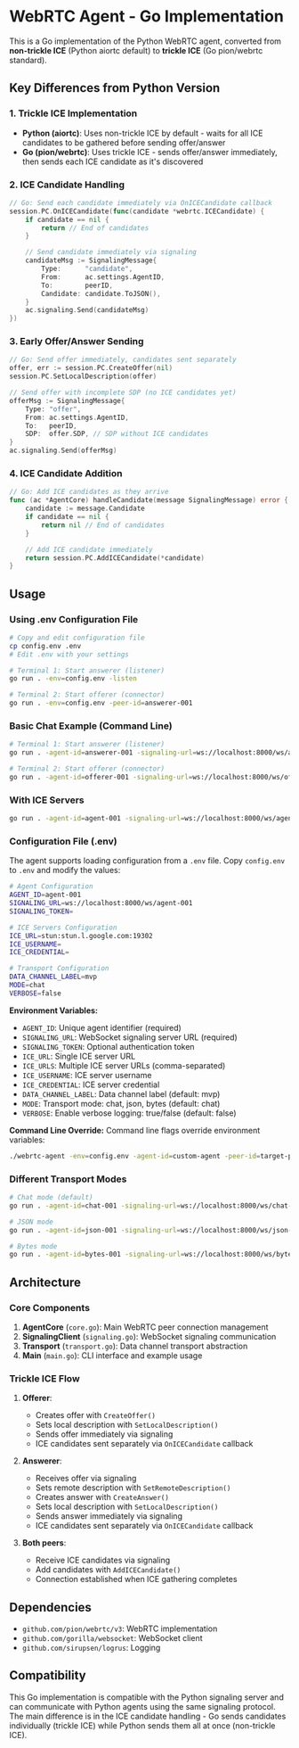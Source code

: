 # WebRTC Agent - Go Implementation

This is a Go implementation of the Python WebRTC agent, converted from **non-trickle ICE** (Python aiortc default) to **trickle ICE** (Go pion/webrtc standard).

## Key Differences from Python Version

### 1. Trickle ICE Implementation

- **Python (aiortc)**: Uses non-trickle ICE by default - waits for all ICE candidates to be gathered before sending offer/answer
- **Go (pion/webrtc)**: Uses trickle ICE - sends offer/answer immediately, then sends each ICE candidate as it's discovered

### 2. ICE Candidate Handling

```go
// Go: Send each candidate immediately via OnICECandidate callback
session.PC.OnICECandidate(func(candidate *webrtc.ICECandidate) {
    if candidate == nil {
        return // End of candidates
    }

    // Send candidate immediately via signaling
    candidateMsg := SignalingMessage{
        Type:      "candidate",
        From:      ac.settings.AgentID,
        To:        peerID,
        Candidate: candidate.ToJSON(),
    }
    ac.signaling.Send(candidateMsg)
})
```

### 3. Early Offer/Answer Sending

```go
// Go: Send offer immediately, candidates sent separately
offer, err := session.PC.CreateOffer(nil)
session.PC.SetLocalDescription(offer)

// Send offer with incomplete SDP (no ICE candidates yet)
offerMsg := SignalingMessage{
    Type: "offer",
    From: ac.settings.AgentID,
    To:   peerID,
    SDP:  offer.SDP, // SDP without ICE candidates
}
ac.signaling.Send(offerMsg)
```

### 4. ICE Candidate Addition

```go
// Go: Add ICE candidates as they arrive
func (ac *AgentCore) handleCandidate(message SignalingMessage) error {
    candidate := message.Candidate
    if candidate == nil {
        return nil // End of candidates
    }

    // Add ICE candidate immediately
    return session.PC.AddICECandidate(*candidate)
}
```

## Usage

### Using .env Configuration File

```bash
# Copy and edit configuration file
cp config.env .env
# Edit .env with your settings

# Terminal 1: Start answerer (listener)
go run . -env=config.env -listen

# Terminal 2: Start offerer (connector)
go run . -env=config.env -peer-id=answerer-001
```

### Basic Chat Example (Command Line)

```bash
# Terminal 1: Start answerer (listener)
go run . -agent-id=answerer-001 -signaling-url=ws://localhost:8000/ws/answerer-001 -listen

# Terminal 2: Start offerer (connector)
go run . -agent-id=offerer-001 -signaling-url=ws://localhost:8000/ws/offerer-001 -peer-id=answerer-001
```

### With ICE Servers

```bash
go run . -agent-id=agent-001 -signaling-url=ws://localhost:8000/ws/agent-001 -peer-id=agent-002 -ice-url=stun:stun.l.google.com:19302
```

### Configuration File (.env)

The agent supports loading configuration from a `.env` file. Copy `config.env` to `.env` and modify the values:

```bash
# Agent Configuration
AGENT_ID=agent-001
SIGNALING_URL=ws://localhost:8000/ws/agent-001
SIGNALING_TOKEN=

# ICE Servers Configuration
ICE_URL=stun:stun.l.google.com:19302
ICE_USERNAME=
ICE_CREDENTIAL=

# Transport Configuration
DATA_CHANNEL_LABEL=mvp
MODE=chat
VERBOSE=false
```

**Environment Variables:**

- `AGENT_ID`: Unique agent identifier (required)
- `SIGNALING_URL`: WebSocket signaling server URL (required)
- `SIGNALING_TOKEN`: Optional authentication token
- `ICE_URL`: Single ICE server URL
- `ICE_URLS`: Multiple ICE server URLs (comma-separated)
- `ICE_USERNAME`: ICE server username
- `ICE_CREDENTIAL`: ICE server credential
- `DATA_CHANNEL_LABEL`: Data channel label (default: mvp)
- `MODE`: Transport mode: chat, json, bytes (default: chat)
- `VERBOSE`: Enable verbose logging: true/false (default: false)

**Command Line Override:**
Command line flags override environment variables:

```bash
./webrtc-agent -env=config.env -agent-id=custom-agent -peer-id=target-peer
```

### Different Transport Modes

```bash
# Chat mode (default)
go run . -agent-id=chat-001 -signaling-url=ws://localhost:8000/ws/chat-001 -peer-id=chat-002 -mode=chat

# JSON mode
go run . -agent-id=json-001 -signaling-url=ws://localhost:8000/ws/json-001 -peer-id=json-002 -mode=json

# Bytes mode
go run . -agent-id=bytes-001 -signaling-url=ws://localhost:8000/ws/bytes-001 -peer-id=bytes-002 -mode=bytes
```

## Architecture

### Core Components

1. **AgentCore** (`core.go`): Main WebRTC peer connection management
2. **SignalingClient** (`signaling.go`): WebSocket signaling communication
3. **Transport** (`transport.go`): Data channel transport abstraction
4. **Main** (`main.go`): CLI interface and example usage

### Trickle ICE Flow

1. **Offerer**:

   - Creates offer with `CreateOffer()`
   - Sets local description with `SetLocalDescription()`
   - Sends offer immediately via signaling
   - ICE candidates sent separately via `OnICECandidate` callback

2. **Answerer**:

   - Receives offer via signaling
   - Sets remote description with `SetRemoteDescription()`
   - Creates answer with `CreateAnswer()`
   - Sets local description with `SetLocalDescription()`
   - Sends answer immediately via signaling
   - ICE candidates sent separately via `OnICECandidate` callback

3. **Both peers**:
   - Receive ICE candidates via signaling
   - Add candidates with `AddICECandidate()`
   - Connection established when ICE gathering completes

## Dependencies

- `github.com/pion/webrtc/v3`: WebRTC implementation
- `github.com/gorilla/websocket`: WebSocket client
- `github.com/sirupsen/logrus`: Logging

## Compatibility

This Go implementation is compatible with the Python signaling server and can communicate with Python agents using the same signaling protocol. The main difference is in the ICE candidate handling - Go sends candidates individually (trickle ICE) while Python sends them all at once (non-trickle ICE).
